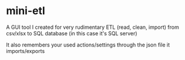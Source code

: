 # mini-etl
A GUI tool I created for very rudimentary ETL (read, clean, import) from csv/xlsx to SQL database (in this case it's SQL server)

It also remembers your used actions/settings through the json file it imports/exports
